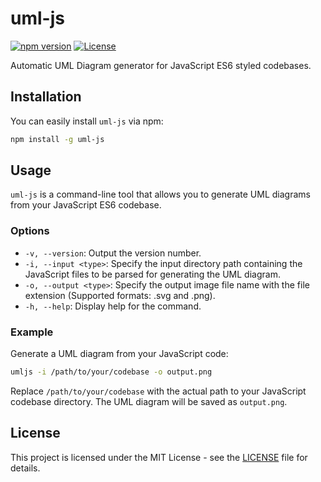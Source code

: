 # uml-js

[![npm version](https://img.shields.io/npm/v/uml-js.svg)](https://www.npmjs.com/package/uml-js)
[![License](https://img.shields.io/badge/license-MIT-blue.svg)](https://opensource.org/licenses/MIT)

Automatic UML Diagram generator for JavaScript ES6 styled codebases.

## Installation

You can easily install `uml-js` via npm:

```bash
npm install -g uml-js
```

## Usage

`uml-js` is a command-line tool that allows you to generate UML diagrams from your JavaScript ES6 codebase.

### Options

- `-v, --version`: Output the version number.
- `-i, --input <type>`: Specify the input directory path containing the JavaScript files to be parsed for generating the UML diagram.
- `-o, --output <type>`: Specify the output image file name with the file extension (Supported formats: .svg and .png).
- `-h, --help`: Display help for the command.

### Example

Generate a UML diagram from your JavaScript code:

```bash
umljs -i /path/to/your/codebase -o output.png
```

Replace `/path/to/your/codebase` with the actual path to your JavaScript codebase directory. The UML diagram will be saved as `output.png`.

## License

This project is licensed under the MIT License - see the [LICENSE](LICENSE) file for details.
